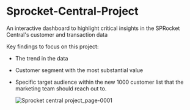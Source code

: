 # Sprocket-Central-Project
An interactive dashboard to highlight critical insights in the SPRocket Central's customer and transaction data

Key findings to focus on this project: 
* The trend in the data
* Customer segment with the most substantial value
* Specific target audience within the new 1000 customer list that the marketing team should reach out to.

  ![Sprocket central project_page-0001](https://github.com/favouritemary/Sprocket-Central-Project/assets/88316368/30859caa-ec32-48d4-b7a6-9831961a95e4)

